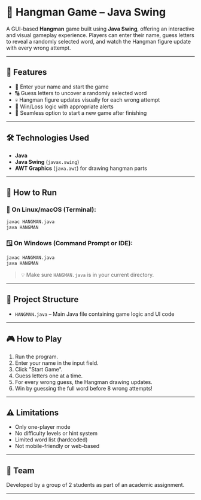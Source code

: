 # 🎯 Hangman Game – Java Swing

A GUI-based **Hangman** game built using **Java Swing**, offering an interactive and visual gameplay experience. Players can enter their name, guess letters to reveal a randomly selected word, and watch the Hangman figure update with every wrong attempt.

---

## 🧩 Features

- 👤 Enter your name and start the game
- 🔠 Guess letters to uncover a randomly selected word
- 💀 Hangman figure updates visually for each wrong attempt
- 🎯 Win/Loss logic with appropriate alerts
- 🔁 Seamless option to start a new game after finishing

---

## 🛠️ Technologies Used

- **Java**
- **Java Swing** (`javax.swing`)
- **AWT Graphics** (`java.awt`) for drawing hangman parts

---

## 🚀 How to Run

### 🐧 On Linux/macOS (Terminal):
```bash
javac HANGMAN.java
java HANGMAN
```

### 🪟 On Windows (Command Prompt or IDE):

```bash
javac HANGMAN.java
java HANGMAN
```

> 💡 Make sure `HANGMAN.java` is in your current directory.

---

## 📁 Project Structure

* `HANGMAN.java` – Main Java file containing game logic and UI code

---

## 🎮 How to Play

1. Run the program.
2. Enter your name in the input field.
3. Click "Start Game".
4. Guess letters one at a time.
5. For every wrong guess, the Hangman drawing updates.
6. Win by guessing the full word before 8 wrong attempts!

---

## ⚠️ Limitations

* Only one-player mode
* No difficulty levels or hint system
* Limited word list (hardcoded)
* Not mobile-friendly or web-based

---

## 👥 Team

Developed by a group of 2 students as part of an academic assignment.

---

